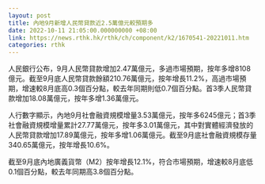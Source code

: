 ```yaml
---
layout: post
title: 內地9月新增人民幣貸款近2.5萬億元較預期多
date: 2022-10-11 21:05:00.000000000 +08:00
link: https://news.rthk.hk/rthk/ch/component/k2/1670541-20221011.htm
categories: rthk
---
```


人民銀行公布，9月人民幣貸款增加2.47萬億元，多過市場預期，按年多增8108億元。截至9月底人民幣貸款餘額210.76萬億元，按年增長11.2%，高過市場預期，增速較8月底高0.3個百分點，較去年同期則低0.7個百分點。首3季人民幣貸款增加18.08萬億元，按年多增1.36萬億元。

人行數字顯示，內地9月社會融資規模增量3.53萬億元，按年多6245億元；首3季社會融資規模增量累計27.77萬億元，按年多3.01萬億元，其中對實體經濟發放的人民幣貸款增加17.89萬億元，按年多增1.06萬億元。截至9月底社會融資規模存量340.65萬億元，按年增長10.6%。

截至9月底內地廣義貨幣（M2）按年增長12.1%，符合市場預期，增速較8月底低0.1個百分點，較去年同期高3.8個百分點。
